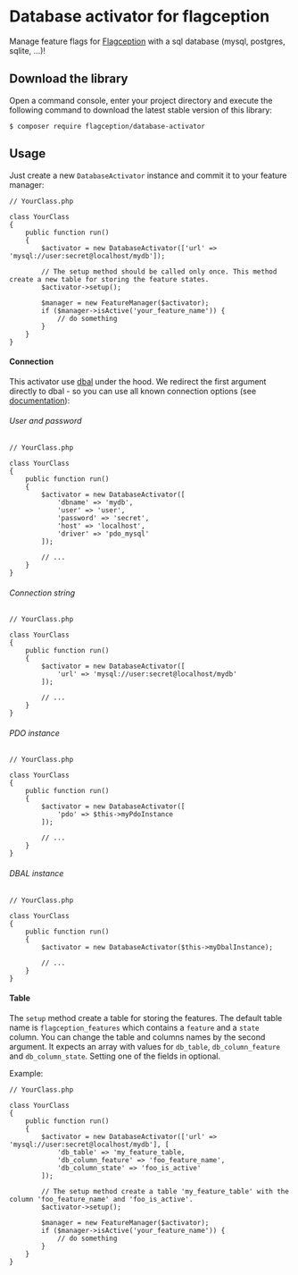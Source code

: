 # Database activator for flagception
Manage feature flags for [Flagception](https://packagist.org/packages/flagception/flagception) with a sql database (mysql, postgres, sqlite, ...)!

Download the library
---------------------------

Open a command console, enter your project directory and execute the
following command to download the latest stable version of this library:

```console
$ composer require flagception/database-activator
```

Usage
---------------------------

Just create a new `DatabaseActivator` instance and commit it to your feature manager:

```
// YourClass.php

class YourClass
{
    public function run()
    {
        $activator = new DatabaseActivator(['url' => 'mysql://user:secret@localhost/mydb']);
        
        // The setup method should be called only once. This method create a new table for storing the feature states.
        $activator->setup();
        
        $manager = new FeatureManager($activator);
        if ($manager->isActive('your_feature_name')) {
            // do something
        }
    }
}
```

#### Connection

This activator use [dbal](https://packagist.org/packages/doctrine/dbal) under the hood. We redirect the first argument
directly to dbal - so you can use all known connection options (see [documentation](https://www.doctrine-project.org/projects/doctrine-dbal/en/2.7/reference/configuration.html)):

###### User and password

```
// YourClass.php

class YourClass
{
    public function run()
    {
        $activator = new DatabaseActivator([
            'dbname' => 'mydb',
            'user' => 'user',
            'password' => 'secret',
            'host' => 'localhost',
            'driver' => 'pdo_mysql'
        ]);
        
        // ...
    }
}
```

###### Connection string

```
// YourClass.php

class YourClass
{
    public function run()
    {
        $activator = new DatabaseActivator([
            'url' => 'mysql://user:secret@localhost/mydb'
        ]);
        
        // ...
    }
}
```

###### PDO instance

```
// YourClass.php

class YourClass
{
    public function run()
    {
        $activator = new DatabaseActivator([
            'pdo' => $this->myPdoInstance
        ]);
        
        // ...
    }
}
```

###### DBAL instance

```
// YourClass.php

class YourClass
{
    public function run()
    {
        $activator = new DatabaseActivator($this->myDbalInstance);
        
        // ...
    }
}
```

#### Table

The `setup` method create a table for storing the features. The default table name is `flagception_features` which contains
a `feature` and a `state` column. You can change the table and columns names by the second argument. It expects
an array with values for `db_table`, `db_column_feature` and `db_column_state`. Setting one of the fields in optional.

Example:

```
// YourClass.php

class YourClass
{
    public function run()
    {
        $activator = new DatabaseActivator(['url' => 'mysql://user:secret@localhost/mydb'], [
            'db_table' => 'my_feature_table,
            'db_column_feature' => 'foo_feature_name',
            'db_column_state' => 'foo_is_active'
        ]);
        
        // The setup method create a table 'my_feature_table' with the column 'foo_feature_name' and 'foo_is_active'.
        $activator->setup();
        
        $manager = new FeatureManager($activator);
        if ($manager->isActive('your_feature_name')) {
            // do something
        }
    }
}
```